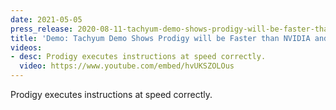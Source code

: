 ```yaml
---
date: 2021-05-05
press_release: 2020-08-11-tachyum-demo-shows-prodigy-will-be-faster-than-nvidia-and-intel-chips
title: 'Demo: Tachyum Demo Shows Prodigy will be Faster than NVIDIA and Intel Chips'
videos:
- desc: Prodigy executes instructions at speed correctly.
  video: https://www.youtube.com/embed/hvUKSZOLOus
---
```


Prodigy executes instructions at speed correctly.